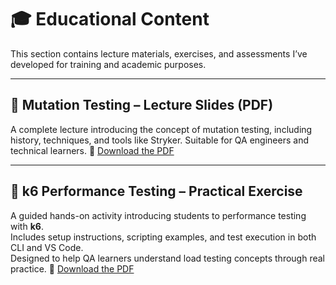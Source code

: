 # 🎓 Educational Content

This section contains lecture materials, exercises, and assessments I’ve developed for training and academic purposes.

---

## 📘 Mutation Testing – Lecture Slides (PDF)
A complete lecture introducing the concept of mutation testing, including history, techniques, and tools like Stryker. 
Suitable for QA engineers and technical learners.
📎 [Download the PDF](./Mutation-Testing.pdf)

---

## 🧪 k6 Performance Testing – Practical Exercise
A guided hands-on activity introducing students to performance testing with **k6**.  
Includes setup instructions, scripting examples, and test execution in both CLI and VS Code.  
Designed to help QA learners understand load testing concepts through real practice.
📎 [Download the PDF](./Exercise-K6.pdf)


